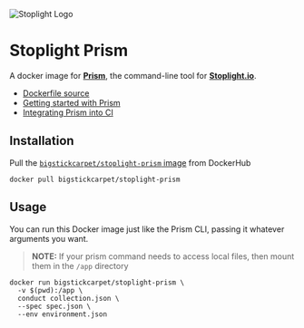![Stoplight Logo](http://bigstickcarpet.com/docker-images/img/stoplight-logo.png)

Stoplight Prism
==============================
A docker image for [**Prism**](http://stoplight.io/platform/prism/), the command-line tool for [**Stoplight.io**](http://stoplight.io/).

- [Dockerfile source](https://github.com/BigstickCarpet/docker-images/blob/master/Dockerfile)
- [Getting started with Prism](https://help.stoplight.io/prism/getting-started)
- [Integrating Prism into CI](https://help.stoplight.io/scenarios/conducting-scenarios-outside-of-stoplight/running-scenarios)


Installation
---------------
Pull the [`bigstickcarpet/stoplight-prism` image](https://hub.docker.com/r/bigstickcarpet/stoplight-prism/) from DockerHub

```
docker pull bigstickcarpet/stoplight-prism
```


Usage
---------------
You can run this Docker image just like the Prism CLI, passing it whatever arguments you want.

> **NOTE:** If your prism command needs to access local files, then mount them in the `/app` directory

```
docker run bigstickcarpet/stoplight-prism \
  -v $(pwd):/app \
  conduct collection.json \
  --spec spec.json \
  --env environment.json
```

